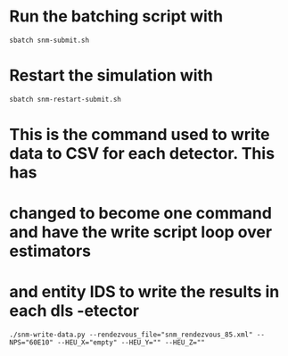 # Run the batching script with
`sbatch snm-submit.sh`
# Restart the simulation with 
`sbatch snm-restart-submit.sh`
# This is the command used to write data to CSV for each detector. This has 
# changed to become one command and have the write script loop over estimators 
# and entity IDS to write the results in each dls -etector
`./snm-write-data.py --rendezvous_file="snm_rendezvous_85.xml" --NPS="60E10" --HEU_X="empty" --HEU_Y="" --HEU_Z=""`